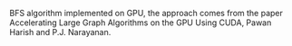 BFS algorithm implemented on GPU, the approach comes from the paper Accelerating Large Graph Algorithms on the GPU
Using CUDA, Pawan Harish and P.J. Narayanan.
